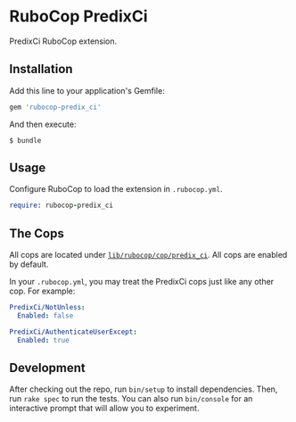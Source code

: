 # RuboCop PredixCi

PredixCi RuboCop extension.

## Installation

Add this line to your application's Gemfile:

```ruby
gem 'rubocop-predix_ci'
```

And then execute:

    $ bundle

## Usage

Configure RuboCop to load the extension in `.rubocop.yml`.

```ruby
require: rubocop-predix_ci
```

## The Cops

All cops are located under
[`lib/rubocop/cop/predix_ci`](lib/rubocop/cop/predix_ci).
All cops are enabled by default.

In your `.rubocop.yml`, you may treat the PredixCi cops just like any other
cop. For example:

```yaml
PredixCi/NotUnless:
  Enabled: false

PredixCi/AuthenticateUserExcept:
  Enabled: true
```

## Development

After checking out the repo, run `bin/setup` to install dependencies. Then, run `rake spec` to run the tests. You can also run `bin/console` for an interactive prompt that will allow you to experiment.
